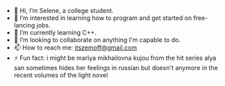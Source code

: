 - 👋 Hi, I’m Selene, a college student.
- 👀 I’m interested in learning how to program and get started on free-lancing jobs.
- 🌱 I’m currently learning C++.
- 💞️ I’m looking to collaborate on anything I'm capable to do.
- 📫 How to reach me: itszemoff@gmail.com
- ⚡ Fun fact: i might be mariya mikhailovna kujou from the hit series alya san sometimes hides her feelings in russian but doesn't anymore in the recent volumes of the light novel

<!---
mariyamikhailovna/mariyamikhailovna is a ✨ special ✨ repository because its `README.md` (this file) appears on your GitHub profile.
You can click the Preview link to take a look at your changes.
--->
